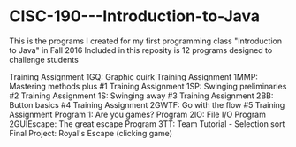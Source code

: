 # CISC-190---Introduction-to-Java

This is the programs I created for my first programming class "Introduction to Java" in Fall 2016
Included in this reposity is 12 programs designed to challenge students


Training Assignment 1GQ: Graphic quirk
Training Assignment 1MMP: Mastering methods plus
#1 Training Assignment 1SP: Swinging preliminaries
#2 Training Assignment 1S: Swinging away
#3 Training Assignment 2BB: Button basics
#4 Training Assignment 2GWTF: Go with the flow
#5 Training Assignment
Program 1: Are you games?
Program 2IO: File I/O
Program 2GUIEscape: The great escape
Program 3TT: Team Tutorial - Selection sort
Final Project: Royal's Escape (clicking game)
